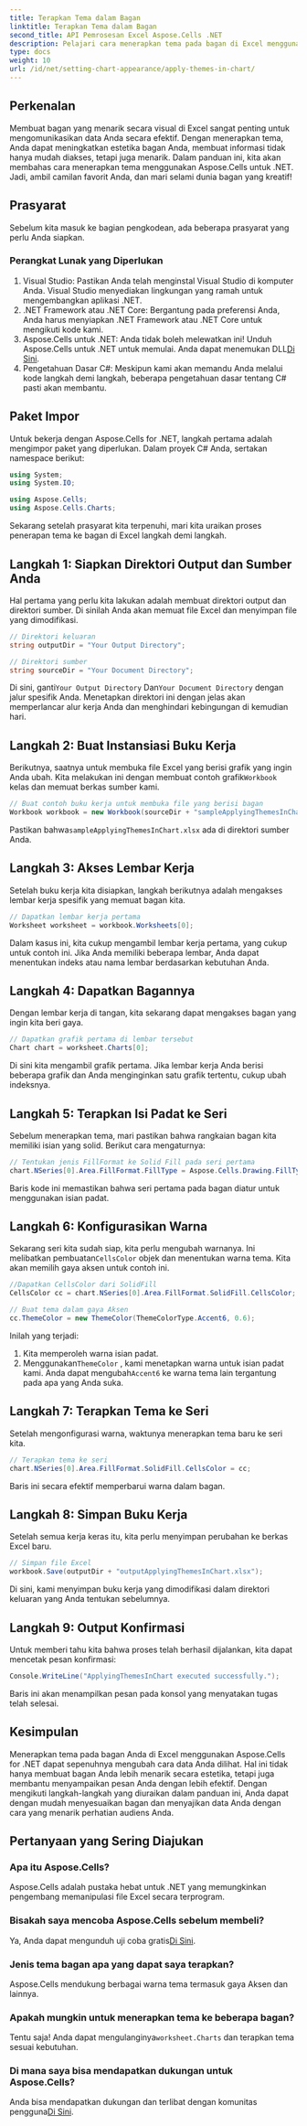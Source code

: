 ```yaml
---
title: Terapkan Tema dalam Bagan
linktitle: Terapkan Tema dalam Bagan
second_title: API Pemrosesan Excel Aspose.Cells .NET
description: Pelajari cara menerapkan tema pada bagan di Excel menggunakan Aspose.Cells for .NET dengan panduan langkah demi langkah yang mudah diikuti. Sempurnakan presentasi data Anda.
type: docs
weight: 10
url: /id/net/setting-chart-appearance/apply-themes-in-chart/
---
```

## Perkenalan

Membuat bagan yang menarik secara visual di Excel sangat penting untuk mengomunikasikan data Anda secara efektif. Dengan menerapkan tema, Anda dapat meningkatkan estetika bagan Anda, membuat informasi tidak hanya mudah diakses, tetapi juga menarik. Dalam panduan ini, kita akan membahas cara menerapkan tema menggunakan Aspose.Cells untuk .NET. Jadi, ambil camilan favorit Anda, dan mari selami dunia bagan yang kreatif!

## Prasyarat

Sebelum kita masuk ke bagian pengkodean, ada beberapa prasyarat yang perlu Anda siapkan.

### Perangkat Lunak yang Diperlukan

1. Visual Studio: Pastikan Anda telah menginstal Visual Studio di komputer Anda. Visual Studio menyediakan lingkungan yang ramah untuk mengembangkan aplikasi .NET.
2. .NET Framework atau .NET Core: Bergantung pada preferensi Anda, Anda harus menyiapkan .NET Framework atau .NET Core untuk mengikuti kode kami.
3.  Aspose.Cells untuk .NET: Anda tidak boleh melewatkan ini! Unduh Aspose.Cells untuk .NET untuk memulai. Anda dapat menemukan DLL[Di Sini](https://releases.aspose.com/cells/net/).
4. Pengetahuan Dasar C#: Meskipun kami akan memandu Anda melalui kode langkah demi langkah, beberapa pengetahuan dasar tentang C# pasti akan membantu.

## Paket Impor

Untuk bekerja dengan Aspose.Cells for .NET, langkah pertama adalah mengimpor paket yang diperlukan. Dalam proyek C# Anda, sertakan namespace berikut:

```csharp
using System;
using System.IO;

using Aspose.Cells;
using Aspose.Cells.Charts;
```

Sekarang setelah prasyarat kita terpenuhi, mari kita uraikan proses penerapan tema ke bagan di Excel langkah demi langkah.

## Langkah 1: Siapkan Direktori Output dan Sumber Anda

Hal pertama yang perlu kita lakukan adalah membuat direktori output dan direktori sumber. Di sinilah Anda akan memuat file Excel dan menyimpan file yang dimodifikasi.

```csharp
// Direktori keluaran
string outputDir = "Your Output Directory";

// Direktori sumber
string sourceDir = "Your Document Directory";
```

 Di sini, ganti`Your Output Directory` Dan`Your Document Directory` dengan jalur spesifik Anda. Menetapkan direktori ini dengan jelas akan memperlancar alur kerja Anda dan menghindari kebingungan di kemudian hari.

## Langkah 2: Buat Instansiasi Buku Kerja

 Berikutnya, saatnya untuk membuka file Excel yang berisi grafik yang ingin Anda ubah. Kita melakukan ini dengan membuat contoh grafik`Workbook` kelas dan memuat berkas sumber kami.

```csharp
// Buat contoh buku kerja untuk membuka file yang berisi bagan
Workbook workbook = new Workbook(sourceDir + "sampleApplyingThemesInChart.xlsx");
```

 Pastikan bahwa`sampleApplyingThemesInChart.xlsx` ada di direktori sumber Anda.

## Langkah 3: Akses Lembar Kerja

Setelah buku kerja kita disiapkan, langkah berikutnya adalah mengakses lembar kerja spesifik yang memuat bagan kita. 

```csharp
// Dapatkan lembar kerja pertama
Worksheet worksheet = workbook.Worksheets[0];
```

Dalam kasus ini, kita cukup mengambil lembar kerja pertama, yang cukup untuk contoh ini. Jika Anda memiliki beberapa lembar, Anda dapat menentukan indeks atau nama lembar berdasarkan kebutuhan Anda.

## Langkah 4: Dapatkan Bagannya

Dengan lembar kerja di tangan, kita sekarang dapat mengakses bagan yang ingin kita beri gaya.

```csharp
// Dapatkan grafik pertama di lembar tersebut
Chart chart = worksheet.Charts[0];
```

Di sini kita mengambil grafik pertama. Jika lembar kerja Anda berisi beberapa grafik dan Anda menginginkan satu grafik tertentu, cukup ubah indeksnya.

## Langkah 5: Terapkan Isi Padat ke Seri

Sebelum menerapkan tema, mari pastikan bahwa rangkaian bagan kita memiliki isian yang solid. Berikut cara mengaturnya:

```csharp
// Tentukan jenis FillFormat ke Solid Fill pada seri pertama
chart.NSeries[0].Area.FillFormat.FillType = Aspose.Cells.Drawing.FillType.Solid;
```

Baris kode ini memastikan bahwa seri pertama pada bagan diatur untuk menggunakan isian padat.

## Langkah 6: Konfigurasikan Warna

 Sekarang seri kita sudah siap, kita perlu mengubah warnanya. Ini melibatkan pembuatan`CellsColor` objek dan menentukan warna tema. Kita akan memilih gaya aksen untuk contoh ini.

```csharp
//Dapatkan CellsColor dari SolidFill
CellsColor cc = chart.NSeries[0].Area.FillFormat.SolidFill.CellsColor;

// Buat tema dalam gaya Aksen
cc.ThemeColor = new ThemeColor(ThemeColorType.Accent6, 0.6);
```

Inilah yang terjadi:
1. Kita memperoleh warna isian padat.
2.  Menggunakan`ThemeColor` , kami menetapkan warna untuk isian padat kami. Anda dapat mengubah`Accent6` ke warna tema lain tergantung pada apa yang Anda suka.

## Langkah 7: Terapkan Tema ke Seri

Setelah mengonfigurasi warna, waktunya menerapkan tema baru ke seri kita. 

```csharp
// Terapkan tema ke seri
chart.NSeries[0].Area.FillFormat.SolidFill.CellsColor = cc;
```

Baris ini secara efektif memperbarui warna dalam bagan. 

## Langkah 8: Simpan Buku Kerja

Setelah semua kerja keras itu, kita perlu menyimpan perubahan ke berkas Excel baru.

```csharp
// Simpan file Excel
workbook.Save(outputDir + "outputApplyingThemesInChart.xlsx");
```

Di sini, kami menyimpan buku kerja yang dimodifikasi dalam direktori keluaran yang Anda tentukan sebelumnya. 

## Langkah 9: Output Konfirmasi

Untuk memberi tahu kita bahwa proses telah berhasil dijalankan, kita dapat mencetak pesan konfirmasi:

```csharp
Console.WriteLine("ApplyingThemesInChart executed successfully.");
```

Baris ini akan menampilkan pesan pada konsol yang menyatakan tugas telah selesai.

## Kesimpulan

Menerapkan tema pada bagan Anda di Excel menggunakan Aspose.Cells for .NET dapat sepenuhnya mengubah cara data Anda dilihat. Hal ini tidak hanya membuat bagan Anda lebih menarik secara estetika, tetapi juga membantu menyampaikan pesan Anda dengan lebih efektif. Dengan mengikuti langkah-langkah yang diuraikan dalam panduan ini, Anda dapat dengan mudah menyesuaikan bagan dan menyajikan data Anda dengan cara yang menarik perhatian audiens Anda.

## Pertanyaan yang Sering Diajukan

### Apa itu Aspose.Cells?
Aspose.Cells adalah pustaka hebat untuk .NET yang memungkinkan pengembang memanipulasi file Excel secara terprogram.

### Bisakah saya mencoba Aspose.Cells sebelum membeli?
 Ya, Anda dapat mengunduh uji coba gratis[Di Sini](https://releases.aspose.com/).

### Jenis tema bagan apa yang dapat saya terapkan?
Aspose.Cells mendukung berbagai warna tema termasuk gaya Aksen dan lainnya.

### Apakah mungkin untuk menerapkan tema ke beberapa bagan?
Tentu saja! Anda dapat mengulanginya`worksheet.Charts` dan terapkan tema sesuai kebutuhan.

### Di mana saya bisa mendapatkan dukungan untuk Aspose.Cells?
 Anda bisa mendapatkan dukungan dan terlibat dengan komunitas pengguna[Di Sini](https://forum.aspose.com/c/cells/9).